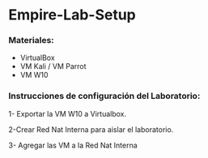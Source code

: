 # Empire-Lab-Setup

### Materiales:
* VirtualBox
* VM Kali / VM Parrot
* VM W10 

### Instrucciones de configuración del Laboratorio:

1- Exportar la VM W10 a Virtualbox.

2-Crear Red Nat Interna para aislar el laboratorio.

3- Agregar las VM a la Red Nat Interna
